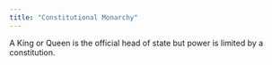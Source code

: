 ```yaml
---
title: "Constitutional Monarchy"
---
```

A King or Queen is the official head of state but power is limited by a constitution.

